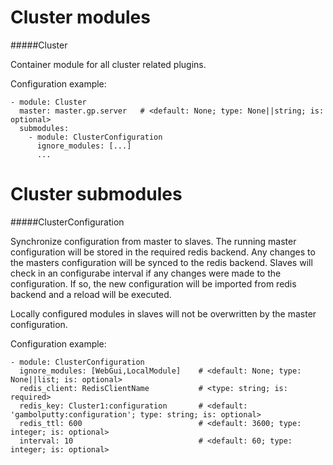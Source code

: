 Cluster modules
==========
#####Cluster

Container module for all cluster related plugins.

Configuration example:

    - module: Cluster
      master: master.gp.server   # <default: None; type: None||string; is: optional>
      submodules:
        - module: ClusterConfiguration
          ignore_modules: [...]
          ...

Cluster submodules
==========
#####ClusterConfiguration

Synchronize configuration from master to slaves.
The running master configuration will be stored in the required redis backend.
Any changes to the masters configuration will be synced to the redis backend.
Slaves will check in an configurabe interval if any changes were made to the
configuration. If so, the new configuration will be imported from redis backend
and a reload will be executed.

Locally configured modules in slaves will not be overwritten by the master configuration.

Configuration example:

    - module: ClusterConfiguration
      ignore_modules: [WebGui,LocalModule]    # <default: None; type: None||list; is: optional>
      redis_client: RedisClientName           # <type: string; is: required>
      redis_key: Cluster1:configuration       # <default: 'gambolputty:configuration'; type: string; is: optional>
      redis_ttl: 600                          # <default: 3600; type: integer; is: optional>
      interval: 10                            # <default: 60; type: integer; is: optional>